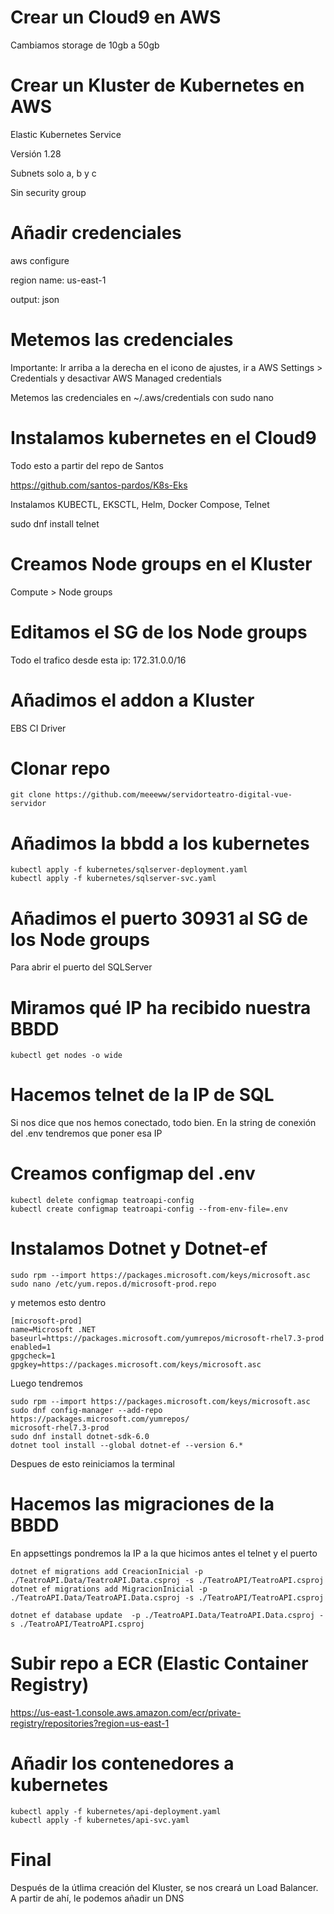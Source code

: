 # Crear un Cloud9 en AWS
Cambiamos storage de 10gb a 50gb

# Crear un Kluster de Kubernetes en AWS
Elastic Kubernetes Service

Versión 1.28

Subnets solo a, b y c

Sin security group

# Añadir credenciales
aws configure

region name: us-east-1

output: json

# Metemos las credenciales
Importante: Ir arriba a la derecha en el icono de ajustes, ir a AWS Settings > Credentials y desactivar AWS Managed credentials

Metemos las credenciales en ~/.aws/credentials con sudo nano

# Instalamos kubernetes en el Cloud9
Todo esto a partir del repo de Santos

https://github.com/santos-pardos/K8s-Eks

Instalamos KUBECTL, EKSCTL, Helm, Docker Compose, Telnet

sudo dnf install telnet

# Creamos Node groups en el Kluster
Compute > Node groups

# Editamos el SG de los Node groups
Todo el trafico desde esta ip: 172.31.0.0/16

# Añadimos el addon a Kluster
EBS CI Driver

# Clonar repo
```
git clone https://github.com/meeeww/servidorteatro-digital-vue-servidor
```

# Añadimos la bbdd a los kubernetes
```
kubectl apply -f kubernetes/sqlserver-deployment.yaml
kubectl apply -f kubernetes/sqlserver-svc.yaml
```

# Añadimos el puerto 30931 al SG de los Node groups
Para abrir el puerto del SQLServer

# Miramos qué IP ha recibido nuestra BBDD
```
kubectl get nodes -o wide
```

# Hacemos telnet de la IP de SQL
Si nos dice que nos hemos conectado, todo bien. En la string de conexión del .env tendremos que poner esa IP

# Creamos configmap del .env
```
kubectl delete configmap teatroapi-config
kubectl create configmap teatroapi-config --from-env-file=.env
```

# Instalamos Dotnet y Dotnet-ef
```
sudo rpm --import https://packages.microsoft.com/keys/microsoft.asc
sudo nano /etc/yum.repos.d/microsoft-prod.repo
```

y metemos esto dentro
```
[microsoft-prod]
name=Microsoft .NET
baseurl=https://packages.microsoft.com/yumrepos/microsoft-rhel7.3-prod
enabled=1
gpgcheck=1
gpgkey=https://packages.microsoft.com/keys/microsoft.asc
```

Luego tendremos

```
sudo rpm --import https://packages.microsoft.com/keys/microsoft.asc
sudo dnf config-manager --add-repo https://packages.microsoft.com/yumrepos/
microsoft-rhel7.3-prod
sudo dnf install dotnet-sdk-6.0
dotnet tool install --global dotnet-ef --version 6.*
```
Despues de esto reiniciamos la terminal

# Hacemos las migraciones de la BBDD
En appsettings pondremos la IP a la que hicimos antes el telnet y el puerto

```
dotnet ef migrations add CreacionInicial -p ./TeatroAPI.Data/TeatroAPI.Data.csproj -s ./TeatroAPI/TeatroAPI.csproj
dotnet ef migrations add MigracionInicial -p ./TeatroAPI.Data/TeatroAPI.Data.csproj -s ./TeatroAPI/TeatroAPI.csproj

dotnet ef database update  -p ./TeatroAPI.Data/TeatroAPI.Data.csproj -s ./TeatroAPI/TeatroAPI.csproj
```

# Subir repo a ECR (Elastic Container Registry)
https://us-east-1.console.aws.amazon.com/ecr/private-registry/repositories?region=us-east-1

# Añadir los contenedores a kubernetes
```
kubectl apply -f kubernetes/api-deployment.yaml
kubectl apply -f kubernetes/api-svc.yaml
```

# Final
Después de la útlima creación del Kluster, se nos creará un Load Balancer. A partir de ahí, le podemos añadir un DNS
